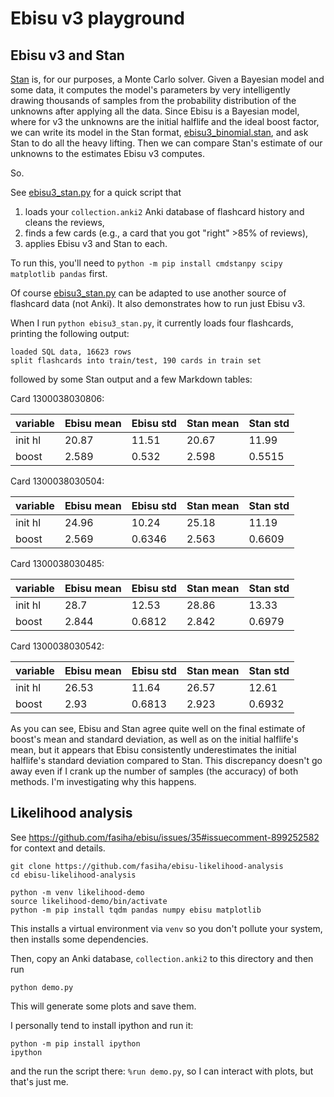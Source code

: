 # Ebisu v3 playground

## Ebisu v3 and Stan
[Stan](https://mc-stan.org/) is, for our purposes, a Monte Carlo solver. Given a Bayesian model and some data, it computes the model's parameters by very intelligently drawing thousands of samples from the probability distribution of the unknowns after applying all the data. Since Ebisu is a Bayesian model, where for v3 the unknowns are the initial halflife and the ideal boost factor, we can write its model in the Stan format, [ebisu3_binomial.stan](./ebisu3_binomial.stan), and ask Stan to do all the heavy lifting. Then we can compare Stan's estimate of our unknowns to the estimates Ebisu v3 computes.

So.

See [ebisu3_stan.py](./ebisu3_stan.py) for a quick script that
1. loads your `collection.anki2` Anki database of flashcard history and cleans the reviews,
2. finds a few cards (e.g., a card that you got "right" >85% of reviews),
3. applies Ebisu v3 and Stan to each.

To run this, you'll need to `python -m pip install cmdstanpy scipy matplotlib pandas` first.

Of course [ebisu3_stan.py](./ebisu3_stan.py) can be adapted to use another source of flashcard data (not Anki). It also demonstrates how to run just Ebisu v3.

When I run `python ebisu3_stan.py`, it currently loads four flashcards, printing the following output:
```
loaded SQL data, 16623 rows
split flashcards into train/test, 190 cards in train set
```
followed by some Stan output and a few Markdown tables:

Card 1300038030806:

| variable | Ebisu mean | Ebisu std | Stan mean | Stan std |
|----------|-----------|----------|------------|-----------|
| init hl  | 20.87 |  11.51 |  20.67 | 11.99 |
| boost    | 2.589 | 0.532 | 2.598 | 0.5515 |


Card 1300038030504:

| variable | Ebisu mean | Ebisu std | Stan mean | Stan std |
|----------|-----------|----------|------------|-----------|
| init hl  | 24.96 |  10.24 |  25.18 | 11.19 |
| boost    | 2.569 | 0.6346 | 2.563 | 0.6609 |


Card 1300038030485:

| variable | Ebisu mean | Ebisu std | Stan mean | Stan std |
|----------|-----------|----------|------------|-----------|
| init hl  | 28.7 |  12.53 |  28.86 | 13.33 |
| boost    | 2.844 | 0.6812 | 2.842 | 0.6979 |


Card 1300038030542:

| variable | Ebisu mean | Ebisu std | Stan mean | Stan std |
|----------|-----------|----------|------------|-----------|
| init hl  | 26.53 |  11.64 |  26.57 | 12.61 |
| boost    | 2.93 | 0.6813 | 2.923 | 0.6932 |

As you can see, Ebisu and Stan agree quite well on the final estimate of boost's mean and standard deviation, as well as on the initial halflife's mean, but it appears that Ebisu consistently underestimates the initial halflife's standard deviation compared to Stan. This discrepancy doesn't go away even if I crank up the number of samples (the accuracy) of both methods. I'm investigating why this happens.

## Likelihood analysis
See https://github.com/fasiha/ebisu/issues/35#issuecomment-899252582 for context and details.

```console
git clone https://github.com/fasiha/ebisu-likelihood-analysis
cd ebisu-likelihood-analysis

python -m venv likelihood-demo
source likelihood-demo/bin/activate
python -m pip install tqdm pandas numpy ebisu matplotlib
```

This installs a virtual environment via `venv` so you don't pollute your system, then
installs some dependencies.

Then, copy an Anki database, `collection.anki2` to this directory and then run
```console
python demo.py
```
This will generate some plots and save them.

I personally tend to install ipython and run it:
```
python -m pip install ipython
ipython
```
and the run the script there: `%run demo.py`, so I can interact with plots, but that's just me.
